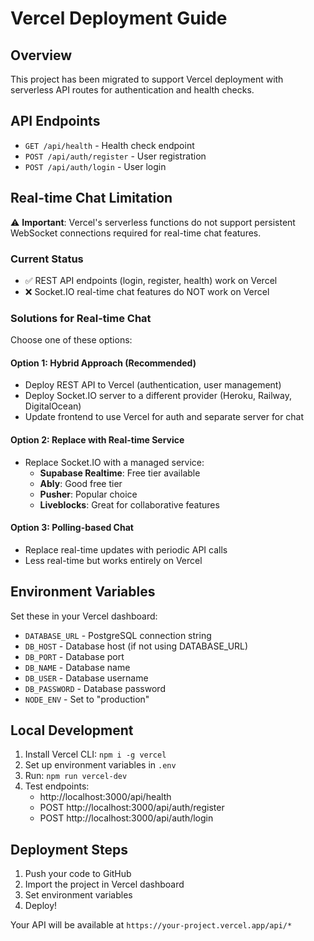 # Vercel Deployment Guide

## Overview

This project has been migrated to support Vercel deployment with serverless API routes for authentication and health checks.

## API Endpoints

- `GET /api/health` - Health check endpoint
- `POST /api/auth/register` - User registration
- `POST /api/auth/login` - User login

## Real-time Chat Limitation

⚠️ **Important**: Vercel's serverless functions do not support persistent WebSocket connections required for real-time chat features.

### Current Status

- ✅ REST API endpoints (login, register, health) work on Vercel
- ❌ Socket.IO real-time chat features do NOT work on Vercel

### Solutions for Real-time Chat

Choose one of these options:

#### Option 1: Hybrid Approach (Recommended)
- Deploy REST API to Vercel (authentication, user management)
- Deploy Socket.IO server to a different provider (Heroku, Railway, DigitalOcean)
- Update frontend to use Vercel for auth and separate server for chat

#### Option 2: Replace with Real-time Service
- Replace Socket.IO with a managed service:
  - **Supabase Realtime**: Free tier available
  - **Ably**: Good free tier
  - **Pusher**: Popular choice
  - **Liveblocks**: Great for collaborative features

#### Option 3: Polling-based Chat
- Replace real-time updates with periodic API calls
- Less real-time but works entirely on Vercel

## Environment Variables

Set these in your Vercel dashboard:

- `DATABASE_URL` - PostgreSQL connection string
- `DB_HOST` - Database host (if not using DATABASE_URL)
- `DB_PORT` - Database port
- `DB_NAME` - Database name
- `DB_USER` - Database username
- `DB_PASSWORD` - Database password
- `NODE_ENV` - Set to "production"

## Local Development

1. Install Vercel CLI: `npm i -g vercel`
2. Set up environment variables in `.env`
3. Run: `npm run vercel-dev`
4. Test endpoints:
   - http://localhost:3000/api/health
   - POST http://localhost:3000/api/auth/register
   - POST http://localhost:3000/api/auth/login

## Deployment Steps

1. Push your code to GitHub
2. Import the project in Vercel dashboard
3. Set environment variables
4. Deploy!

Your API will be available at `https://your-project.vercel.app/api/*`
